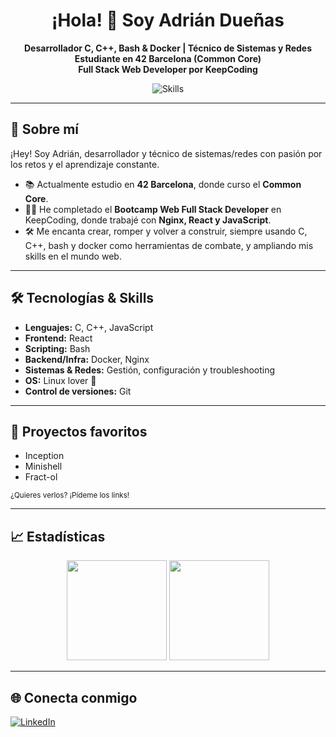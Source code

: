 <h1 align="center">¡Hola! 👋 Soy Adrián Dueñas</h1>
<p align="center">
  <b>Desarrollador C, C++, Bash & Docker | Técnico de Sistemas y Redes</b><br>
  <b>Estudiante en 42 Barcelona (Common Core)</b><br>
  <b>Full Stack Web Developer por KeepCoding</b>
</p>

<p align="center">
  <img src="https://skillicons.dev/icons?i=c,cpp,bash,docker,nginx,react,js,linux,git" alt="Skills" />
</p>

---

## 🚀 Sobre mí

¡Hey! Soy Adrián, desarrollador y técnico de sistemas/redes con pasión por los retos y el aprendizaje constante.

- 📚 Actualmente estudio en **42 Barcelona**, donde curso el **Common Core**.
- 🧑‍💻 He completado el **Bootcamp Web Full Stack Developer** en KeepCoding, donde trabajé con **Nginx, React y JavaScript**.
- 🛠️ Me encanta crear, romper y volver a construir, siempre usando C, C++, bash y docker como herramientas de combate, y ampliando mis skills en el mundo web.

---

## 🛠️ Tecnologías & Skills

- **Lenguajes:** C, C++, JavaScript
- **Frontend:** React
- **Scripting:** Bash
- **Backend/Infra:** Docker, Nginx
- **Sistemas & Redes:** Gestión, configuración y troubleshooting
- **OS:** Linux lover 🐧
- **Control de versiones:** Git

---

## 🌟 Proyectos favoritos

- Inception  
- Minishell  
- Fract-ol  

<sub>¿Quieres verlos? ¡Pídeme los links!</sub>

---

## 📈 Estadísticas

<div align="center">
  <img height="160px" src="https://github-readme-stats.vercel.app/api?username=adridm97&show_icons=true&theme=tokyonight&hide_title=true" />
  <img height="160px" src="https://github-readme-stats.vercel.app/api/top-langs/?username=adridm97&layout=compact&theme=tokyonight" />
</div>

---

## 🌐 Conecta conmigo

[![LinkedIn](https://img.shields.io/badge/LinkedIn-Adrián%20Dueñas%20Moreira-0A66C2?style=for-the-badge&logo=linkedin&logoColor=white)](https://www.linkedin.com/in/adrian-dueñas-moreira)
